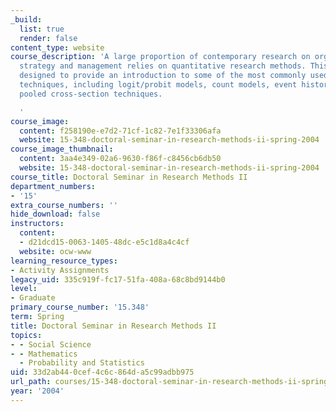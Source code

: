 ```yaml
---
_build:
  list: true
  render: false
content_type: website
course_description: 'A large proportion of contemporary research on organizations,
  strategy and management relies on quantitative research methods. This course is
  designed to provide an introduction to some of the most commonly used quantitative
  techniques, including logit/probit models, count models, event history models, and
  pooled cross-section techniques.

  '
course_image:
  content: f258190e-e7d2-71cf-1c82-7e1f33306afa
  website: 15-348-doctoral-seminar-in-research-methods-ii-spring-2004
course_image_thumbnail:
  content: 3aa4e349-02a6-9630-f86f-c8456cb6db50
  website: 15-348-doctoral-seminar-in-research-methods-ii-spring-2004
course_title: Doctoral Seminar in Research Methods II
department_numbers:
- '15'
extra_course_numbers: ''
hide_download: false
instructors:
  content:
  - d21dcd15-0063-1405-48dc-e5c1d8a4c4cf
  website: ocw-www
learning_resource_types:
- Activity Assignments
legacy_uid: 335c919f-fc17-51fa-408a-68c8bd9144b0
level:
- Graduate
primary_course_number: '15.348'
term: Spring
title: Doctoral Seminar in Research Methods II
topics:
- - Social Science
- - Mathematics
  - Probability and Statistics
uid: 33d2ab44-0cef-4c6c-864d-a5c99adbb975
url_path: courses/15-348-doctoral-seminar-in-research-methods-ii-spring-2004
year: '2004'
---
```

